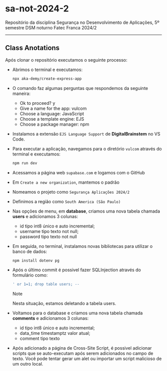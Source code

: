 # sa-not-2024-2
Repositório da disciplina Segurança no Desenvolvimento de Aplicações, 5º semestre DSM noturno Fatec Franca 2024/2


***

## Class Anotations

Após clonar o repositório executamos o seguinte processo:

- Abrimos o terminal e executamos:
    ```bash 
    npx aka-demy/create-express-app
    ```

- O comando faz algumas perguntas que respondemos da seguinte maneira:
    - Ok to proceed? y
    - Give a name for the app: vulcom
    - Choose a language: JavaScript
    - Choose a template engine: EJS
    - Choose a package manager: npm

- Instalamos a extensão `EJS Language Support` de **DigitalBrainstem** no VS Code.

- Para executar a aplicação, navegamos para o diretório `vulcom` através do terminal e executamos:

    ```bash
    npm run dev
    ```

- Acessamos a página web `supabase.com` e logamos com o GitHub

- Em ``Create a new organization``, mantemos o padrão

- Nomeamos o projeto como ``Segurança Aplicações 2024/2``

- Definimos a região como ``South America (São Paulo)``

- Nas opções de menu, em **database**, criamos uma nova tabela chamada **users** e adicionamos 3 colunas:
    - id tipo int8 único e auto incremental;
    - username tipo texto not null;
    - password tipo texto not null

- Em seguida, no terminal, instalamos novas bibliotecas para utilizar o banco de dados:

    ```bash
    npm install dotenv pg

    ```

- Após o último commit é possivel fazer SQLInjection através do formulário como:

    ```sql
    ' or 1=1; drop table users; --
    ```
    > [!NOTE]
    > Nesta situação, estamos deletando a tabela users.

- Voltamos para o database e criamos uma nova tabela chamada **comments** e adicionamos 3 colunas:
    - id tipo int8 único e auto incremental;
    - data_time timestamptz valor atual;
    - comment tipo texto

- Após adicionado a página de Cross-Site Script, é possivel adicionar scripts que se auto-executam após serem adicionados no campo de texto. Você pode tentar gerar um alet ou importar um script malicioso de um outro local. 